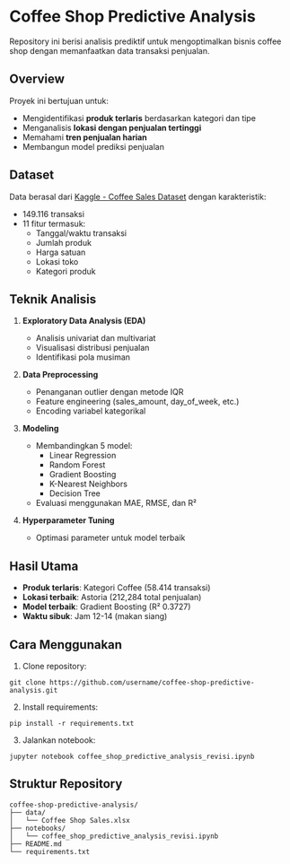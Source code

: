 # Coffee Shop Predictive Analysis
Repository ini berisi analisis prediktif untuk mengoptimalkan bisnis coffee shop dengan memanfaatkan data transaksi penjualan.

## Overview
Proyek ini bertujuan untuk:
- Mengidentifikasi **produk terlaris** berdasarkan kategori dan tipe
- Menganalisis **lokasi dengan penjualan tertinggi**
- Memahami **tren penjualan harian**
- Membangun model prediksi penjualan

## Dataset
Data berasal dari [Kaggle - Coffee Sales Dataset](https://www.kaggle.com/datasets/ahmedabbas757/coffee-sales) dengan karakteristik:
- 149.116 transaksi
- 11 fitur termasuk:
  - Tanggal/waktu transaksi
  - Jumlah produk
  - Harga satuan
  - Lokasi toko
  - Kategori produk

## Teknik Analisis
1. **Exploratory Data Analysis (EDA)**
   - Analisis univariat dan multivariat
   - Visualisasi distribusi penjualan
   - Identifikasi pola musiman

2. **Data Preprocessing**
   - Penanganan outlier dengan metode IQR
   - Feature engineering (sales_amount, day_of_week, etc.)
   - Encoding variabel kategorikal

3. **Modeling**
   - Membandingkan 5 model:
     - Linear Regression
     - Random Forest
     - Gradient Boosting
     - K-Nearest Neighbors
     - Decision Tree
   - Evaluasi menggunakan MAE, RMSE, dan R²

4. **Hyperparameter Tuning**
   - Optimasi parameter untuk model terbaik

## Hasil Utama
- **Produk terlaris**: Kategori Coffee (58.414 transaksi)
- **Lokasi terbaik**: Astoria (212,284 total penjualan)
- **Model terbaik**: Gradient Boosting (R² 0.3727)
- **Waktu sibuk**: Jam 12-14 (makan siang)

## Cara Menggunakan
1. Clone repository:
```
git clone https://github.com/username/coffee-shop-predictive-analysis.git
```
2. Install requirements:
```
pip install -r requirements.txt
```
3. Jalankan notebook:
``` 
jupyter notebook coffee_shop_predictive_analysis_revisi.ipynb
```

## Struktur Repository
```
coffee-shop-predictive-analysis/
├── data/
│   └── Coffee Shop Sales.xlsx
├── notebooks/
│   └── coffee_shop_predictive_analysis_revisi.ipynb
├── README.md
└── requirements.txt
```
